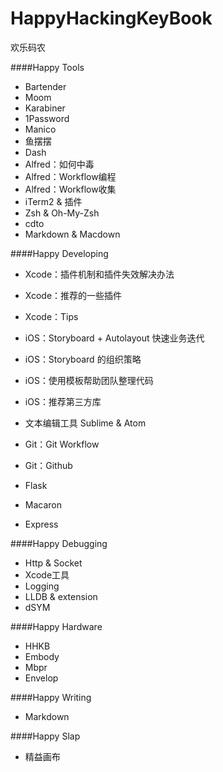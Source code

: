 # HappyHackingKeyBook
欢乐码农

####Happy Tools
* Bartender
* Moom
* Karabiner
* 1Password
* Manico
* 鱼摆摆
* Dash
* Alfred：如何中毒
* Alfred：Workflow编程
* Alfred：Workflow收集
* iTerm2 & 插件
* Zsh & Oh-My-Zsh
* cdto
* Markdown & Macdown

####Happy Developing
* Xcode：插件机制和插件失效解决办法
* Xcode：推荐的一些插件
* Xcode：Tips
 
* iOS：Storyboard + Autolayout 快速业务迭代
* iOS：Storyboard 的组织策略
* iOS：使用模板帮助团队整理代码
* iOS：推荐第三方库

* 文本编辑工具 Sublime & Atom

* Git：Git Workflow
* Git：Github

* Flask
* Macaron
* Express

####Happy Debugging
* Http & Socket
* Xcode工具
* Logging
* LLDB & extension
* dSYM

####Happy Hardware
* HHKB  
* Embody
* Mbpr
* Envelop

####Happy Writing
* Markdown

####Happy Slap
* 精益画布


